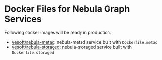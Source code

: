 # Docker Files for Nebula Graph Services

Following docker images will be ready in production.

- [vesoft/nebula-metad](https://hub.docker.com/r/vesoft/nebula-metad): nebula-metad service built with `Dockerfile.metad`
- [vesoft/nebula-storaged](https://hub.docker.com/r/vesoft/nebula-storaged): nebula-storaged service built with `Dockerfile.storaged`
